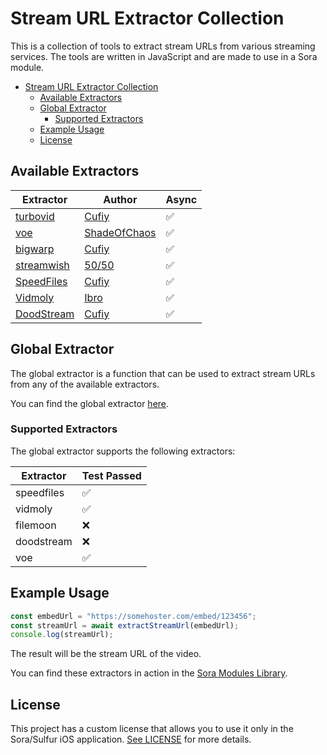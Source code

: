 # Stream URL Extractor Collection

This is a collection of tools to extract stream URLs from various streaming services. The tools are written in JavaScript and are made to use in a Sora module.

- [Stream URL Extractor Collection](#stream-url-extractor-collection)
  - [Available Extractors](#available-extractors)
  - [Global Extractor](#global-extractor)
    - [Supported Extractors](#supported-extractors)
  - [Example Usage](#example-usage)
  - [License](#license)


## Available Extractors

| Extractor | Author | Async |
| --- | --- | --- |
| [turbovid](./extractors/turbovid.js) | [Cufiy](https://github.com/JMcrafter26) | ✅ |
| [voe](./extractors/voe.js) | [ShadeOfChaos](https://github.com/ShadeOfChaos) | ✅ |
| [bigwarp](./extractors/bigwarp.js) | [Cufiy](https://github.com/JMcrafter26) | ✅ |
| [streamwish](./extractors/streamwish.js) | [50/50](https://github.com/50n50) | ✅ |
| [SpeedFiles](./extractors/speedfiles.js) | [Cufiy](https://github.com/JMcrafter26) | ✅ |
| [Vidmoly](./extractors/vidmoly.js) | [Ibro](https://github.com/xibrox) | ✅ |
| [DoodStream](./extractors/doodstream.js) | [Cufiy](https://github.com/JMcrafter26) | ✅ |

## Global Extractor

The global extractor is a function that can be used to extract stream URLs from any of the available extractors.

You can find the global extractor [here](./global-extractor/output/global_extractor.js).

### Supported Extractors

The global extractor supports the following extractors:

<!-- EXTRACTORS_TABLE_START -->
| Extractor | Test Passed |
| -------- | ------- |
| speedfiles | ✅ |
| vidmoly | ✅ |
| filemoon | ❌ |
| doodstream | ❌ |
| voe | ✅ |
<!-- EXTRACTORS_TABLE_END -->


## Example Usage

```javascript
const embedUrl = "https://somehoster.com/embed/123456";
const streamUrl = await extractStreamUrl(embedUrl);
console.log(streamUrl);
```

The result will be the stream URL of the video.


You can find these extractors in action in the [Sora Modules Library](https://sora.jm26.net/library).

## License

This project has a custom license that allows you to use it only in the Sora/Sulfur iOS application. [See LICENSE](./LICENSE) for more details.